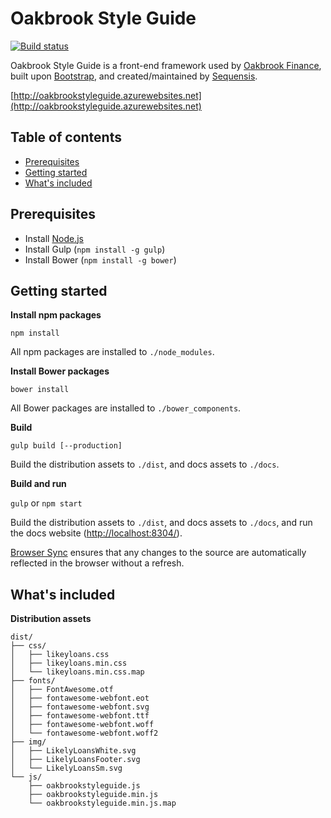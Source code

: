 # Oakbrook Style Guide

[![Build status](https://ci.appveyor.com/api/projects/status/7m15cou93bl8g8uc/branch/master?svg=true)](https://ci.appveyor.com/project/Sequensis/oakbrookstyleguide/branch/master)

Oakbrook Style Guide is a front-end framework used by [Oakbrook Finance](http://oakbrookfinance.com), built upon [Bootstrap](http://getbootstrap.com),  and created/maintained by [Sequensis](http://sequensis.co.uk).

[http://oakbrookstyleguide.azurewebsites.net](http://oakbrookstyleguide.azurewebsites.net)

## Table of contents

* [Prerequisites](#prerequisites)
* [Getting started](#getting-started)
* [What's included](#whats-included)

## Prerequisites

* Install [Node.js](https://nodejs.org/en/download)
* Install Gulp (`npm install -g gulp`)
* Install Bower (`npm install -g bower`)

## Getting started

**Install npm packages**

`npm install`

All npm packages are installed to `./node_modules`.

**Install Bower packages**

`bower install`

All Bower packages are installed to `./bower_components`.

**Build**

`gulp build [--production]`

Build the distribution assets to `./dist`, and docs assets to `./docs`.

**Build and run**

`gulp` or `npm start`

Build the distribution assets to `./dist`, and docs assets to `./docs`, and run the docs website ([http://localhost:8304/](http://localhost:8304/)).

[Browser Sync](https://www.browsersync.io) ensures that any changes to the source are automatically reflected in the browser without a refresh.

## What's included

**Distribution assets**

```
dist/
├── css/
│   ├── likeyloans.css
│   ├── likeyloans.min.css
│   └── likeyloans.min.css.map 
├── fonts/
│   ├── FontAwesome.otf
│   ├── fontawesome-webfont.eot
│   ├── fontawesome-webfont.svg
│   ├── fontawesome-webfont.ttf
│   ├── fontawesome-webfont.woff
│   └── fontawesome-webfont.woff2
├── img/
│   ├── LikelyLoansWhite.svg
│   ├── LikelyLoansFooter.svg
│   └── LikelyLoansSm.svg 
└── js/
    ├── oakbrookstyleguide.js
    ├── oakbrookstyleguide.min.js
    └── oakbrookstyleguide.min.js.map
```